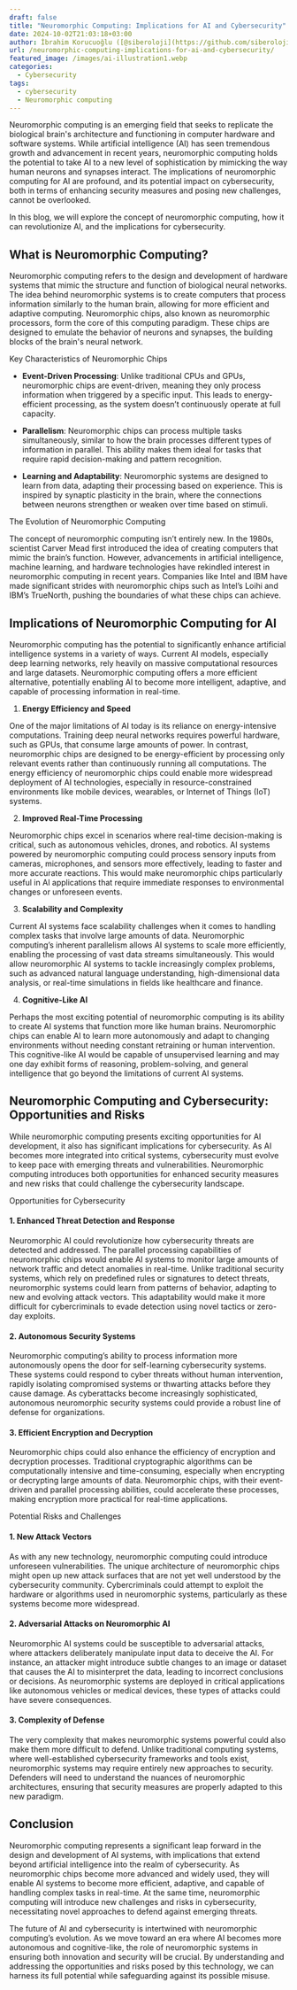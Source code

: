```yaml
---
draft: false
title: "Neuromorphic Computing: Implications for AI and Cybersecurity"
date: 2024-10-02T21:03:18+03:00
author: İbrahim Korucuoğlu ([@siberoloji](https://github.com/siberoloji))
url: /neuromorphic-computing-implications-for-ai-and-cybersecurity/
featured_image: /images/ai-illustration1.webp
categories:
  - Cybersecurity
tags:
  - cybersecurity
  - Neuromorphic computing
---
```



Neuromorphic computing is an emerging field that seeks to replicate the biological brain's architecture and functioning in computer hardware and software systems. While artificial intelligence (AI) has seen tremendous growth and advancement in recent years, neuromorphic computing holds the potential to take AI to a new level of sophistication by mimicking the way human neurons and synapses interact. The implications of neuromorphic computing for AI are profound, and its potential impact on cybersecurity, both in terms of enhancing security measures and posing new challenges, cannot be overlooked.



In this blog, we will explore the concept of neuromorphic computing, how it can revolutionize AI, and the implications for cybersecurity.



## What is Neuromorphic Computing?



Neuromorphic computing refers to the design and development of hardware systems that mimic the structure and function of biological neural networks. The idea behind neuromorphic systems is to create computers that process information similarly to the human brain, allowing for more efficient and adaptive computing. Neuromorphic chips, also known as neuromorphic processors, form the core of this computing paradigm. These chips are designed to emulate the behavior of neurons and synapses, the building blocks of the brain's neural network.



Key Characteristics of Neuromorphic Chips


* **Event-Driven Processing**: Unlike traditional CPUs and GPUs, neuromorphic chips are event-driven, meaning they only process information when triggered by a specific input. This leads to energy-efficient processing, as the system doesn’t continuously operate at full capacity.

* **Parallelism**: Neuromorphic chips can process multiple tasks simultaneously, similar to how the brain processes different types of information in parallel. This ability makes them ideal for tasks that require rapid decision-making and pattern recognition.

* **Learning and Adaptability**: Neuromorphic systems are designed to learn from data, adapting their processing based on experience. This is inspired by synaptic plasticity in the brain, where the connections between neurons strengthen or weaken over time based on stimuli.




The Evolution of Neuromorphic Computing



The concept of neuromorphic computing isn’t entirely new. In the 1980s, scientist Carver Mead first introduced the idea of creating computers that mimic the brain’s function. However, advancements in artificial intelligence, machine learning, and hardware technologies have rekindled interest in neuromorphic computing in recent years. Companies like Intel and IBM have made significant strides with neuromorphic chips such as Intel’s Loihi and IBM’s TrueNorth, pushing the boundaries of what these chips can achieve.





## Implications of Neuromorphic Computing for AI



Neuromorphic computing has the potential to significantly enhance artificial intelligence systems in a variety of ways. Current AI models, especially deep learning networks, rely heavily on massive computational resources and large datasets. Neuromorphic computing offers a more efficient alternative, potentially enabling AI to become more intelligent, adaptive, and capable of processing information in real-time.



1. **Energy Efficiency and Speed**



One of the major limitations of AI today is its reliance on energy-intensive computations. Training deep neural networks requires powerful hardware, such as GPUs, that consume large amounts of power. In contrast, neuromorphic chips are designed to be energy-efficient by processing only relevant events rather than continuously running all computations. The energy efficiency of neuromorphic chips could enable more widespread deployment of AI technologies, especially in resource-constrained environments like mobile devices, wearables, or Internet of Things (IoT) systems.



2. **Improved Real-Time Processing**



Neuromorphic chips excel in scenarios where real-time decision-making is critical, such as autonomous vehicles, drones, and robotics. AI systems powered by neuromorphic computing could process sensory inputs from cameras, microphones, and sensors more effectively, leading to faster and more accurate reactions. This would make neuromorphic chips particularly useful in AI applications that require immediate responses to environmental changes or unforeseen events.



3. **Scalability and Complexity**



Current AI systems face scalability challenges when it comes to handling complex tasks that involve large amounts of data. Neuromorphic computing’s inherent parallelism allows AI systems to scale more efficiently, enabling the processing of vast data streams simultaneously. This would allow neuromorphic AI systems to tackle increasingly complex problems, such as advanced natural language understanding, high-dimensional data analysis, or real-time simulations in fields like healthcare and finance.



4. **Cognitive-Like AI**



Perhaps the most exciting potential of neuromorphic computing is its ability to create AI systems that function more like human brains. Neuromorphic chips can enable AI to learn more autonomously and adapt to changing environments without needing constant retraining or human intervention. This cognitive-like AI would be capable of unsupervised learning and may one day exhibit forms of reasoning, problem-solving, and general intelligence that go beyond the limitations of current AI systems.





## Neuromorphic Computing and Cybersecurity: Opportunities and Risks



While neuromorphic computing presents exciting opportunities for AI development, it also has significant implications for cybersecurity. As AI becomes more integrated into critical systems, cybersecurity must evolve to keep pace with emerging threats and vulnerabilities. Neuromorphic computing introduces both opportunities for enhanced security measures and new risks that could challenge the cybersecurity landscape.



Opportunities for Cybersecurity


#### 1. **Enhanced Threat Detection and Response**



Neuromorphic AI could revolutionize how cybersecurity threats are detected and addressed. The parallel processing capabilities of neuromorphic chips would enable AI systems to monitor large amounts of network traffic and detect anomalies in real-time. Unlike traditional security systems, which rely on predefined rules or signatures to detect threats, neuromorphic systems could learn from patterns of behavior, adapting to new and evolving attack vectors. This adaptability would make it more difficult for cybercriminals to evade detection using novel tactics or zero-day exploits.


#### 2. **Autonomous Security Systems**



Neuromorphic computing’s ability to process information more autonomously opens the door for self-learning cybersecurity systems. These systems could respond to cyber threats without human intervention, rapidly isolating compromised systems or thwarting attacks before they cause damage. As cyberattacks become increasingly sophisticated, autonomous neuromorphic security systems could provide a robust line of defense for organizations.


#### 3. **Efficient Encryption and Decryption**



Neuromorphic chips could also enhance the efficiency of encryption and decryption processes. Traditional cryptographic algorithms can be computationally intensive and time-consuming, especially when encrypting or decrypting large amounts of data. Neuromorphic chips, with their event-driven and parallel processing abilities, could accelerate these processes, making encryption more practical for real-time applications.



Potential Risks and Challenges


#### 1. **New Attack Vectors**



As with any new technology, neuromorphic computing could introduce unforeseen vulnerabilities. The unique architecture of neuromorphic chips might open up new attack surfaces that are not yet well understood by the cybersecurity community. Cybercriminals could attempt to exploit the hardware or algorithms used in neuromorphic systems, particularly as these systems become more widespread.


#### 2. **Adversarial Attacks on Neuromorphic AI**



Neuromorphic AI systems could be susceptible to adversarial attacks, where attackers deliberately manipulate input data to deceive the AI. For instance, an attacker might introduce subtle changes to an image or dataset that causes the AI to misinterpret the data, leading to incorrect conclusions or decisions. As neuromorphic systems are deployed in critical applications like autonomous vehicles or medical devices, these types of attacks could have severe consequences.


#### 3. **Complexity of Defense**



The very complexity that makes neuromorphic systems powerful could also make them more difficult to defend. Unlike traditional computing systems, where well-established cybersecurity frameworks and tools exist, neuromorphic systems may require entirely new approaches to security. Defenders will need to understand the nuances of neuromorphic architectures, ensuring that security measures are properly adapted to this new paradigm.





## Conclusion



Neuromorphic computing represents a significant leap forward in the design and development of AI systems, with implications that extend beyond artificial intelligence into the realm of cybersecurity. As neuromorphic chips become more advanced and widely used, they will enable AI systems to become more efficient, adaptive, and capable of handling complex tasks in real-time. At the same time, neuromorphic computing will introduce new challenges and risks in cybersecurity, necessitating novel approaches to defend against emerging threats.



The future of AI and cybersecurity is intertwined with neuromorphic computing’s evolution. As we move toward an era where AI becomes more autonomous and cognitive-like, the role of neuromorphic systems in ensuring both innovation and security will be crucial. By understanding and addressing the opportunities and risks posed by this technology, we can harness its full potential while safeguarding against its possible misuse.
